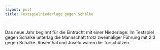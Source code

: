 ```yaml
---
layout: post
title: Testspielniederlage gegen Schalke

---
```


Das neue Jahr beginnt für die Eintracht mit einer Niederlage: Im Testspiel gegen Schalke unterlag die Mannschaft trotz zweimaliger Führung mit 2:3 gegen Schalke. Rosenthal und Joselu waren die Torschützen.


